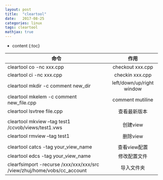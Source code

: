 ```yaml
---
layout: post
title:  "cleartool"
date:   2017-08-25
categories: linux 
tags: cleartool
mathjax: true
---
```

* content
{:toc}


|命令|作用| 
|-|:-:| 
|cleartool co -nc xxx.cpp|checkout xxx.cpp| 
|cleartool ci -nc xxx.cpp |checkin xxx.cpp| 
|cleartool mkdir -c comment new_dir|left/down/up/right window| 
|cleartool mkelem -c comment new_file.cpp|comment mutiline| 
|cleartool lsvtree file.cpp|查看最新版本| 
|||
|cleartool mkview –tag test1 /ccvob/views/test1.vws|创建view|
|cleartool rmview  –tag test1|删除view|
|||
|cleartool catcs -tag your_view_name|查看view配置| 
|cleartool edcs -tag your_view_name|修改配置文件| 
|clearfsimport -recurse /xxx/xxx/xxx/src /view/zhuj/home/vobs/cc_account|导入文件夹 | 

